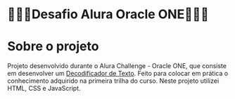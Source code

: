 # 👨🏿‍💻Desafio Alura Oracle ONE👨🏿‍💻
# Sobre o projeto
Projeto desenvolvido durante o Alura Challenge - Oracle ONE, que consiste em desenvolver um <a target="_blank" href="https://decodificador-de-texto-dedimar.netlify.app/">Decodificador de Texto</a>. Feito para colocar em prática o conhecimento adquirido na primeira trilha do curso. Neste projeto utilizei HTML, CSS e JavaScript.
